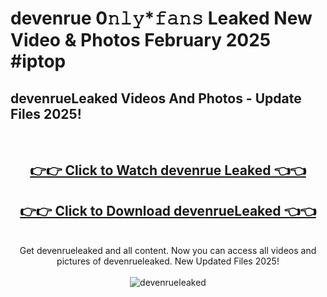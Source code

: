 # devenrue 0𝚗𝚕𝚢*𝚏𝚊𝚗𝚜 Leaked New Video & Photos February 2025 #iptop

<h2>devenrueLeaked Videos And Photos - Update Files 2025!</h2>
<br>
<div align="center">
<h2><a href="https://mediaupload.pro?title=devenrue&ref=11F" rel="nofollow">👉👉 Click to Watch devenrue Leaked 👈👈</a></h2>
<h2><a href="https://mediaupload.pro?title=devenrue&ref=11F" rel="nofollow">👉👉 Click to Download devenrueLeaked 👈👈</a></h2>
<br>
Get devenrueleaked and all content. Now you can access all videos and pictures of devenrueleaked. New Updated Files 2025!
<br>
<br>
<a href="https://mediaupload.pro?title=devenrue&ref=11F" rel="nofollow" data-target="animated-image.originalLink"><img src="https://i.ibb.co/Gkj2r4b/banner.png" alt="devenrueleaked" style="max-width: 100%; display: inline-block;" data-target="animated-image.originalImage"></a>
</div>
<br>

